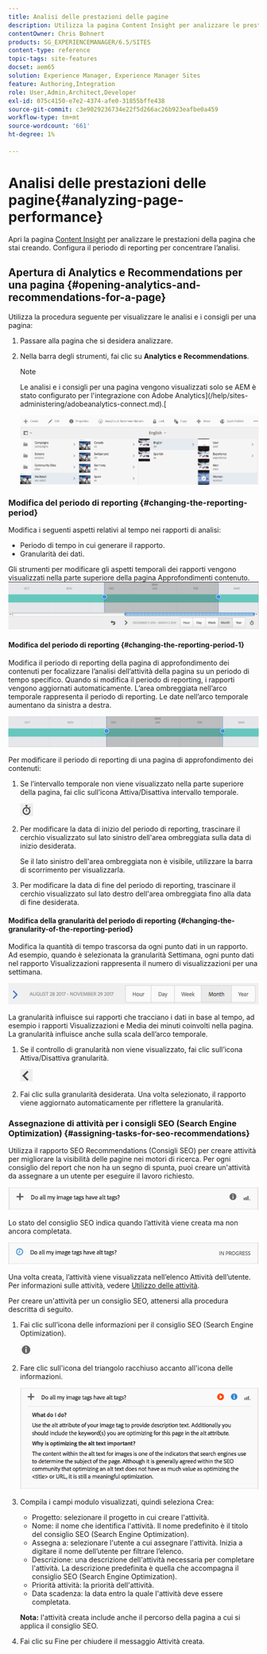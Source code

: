 ```yaml
---
title: Analisi delle prestazioni delle pagine
description: Utilizza la pagina Content Insight per analizzare le prestazioni della pagina che stai creando
contentOwner: Chris Bohnert
products: SG_EXPERIENCEMANAGER/6.5/SITES
content-type: reference
topic-tags: site-features
docset: aem65
solution: Experience Manager, Experience Manager Sites
feature: Authoring,Integration
role: User,Admin,Architect,Developer
exl-id: 075c4150-e7e2-4374-afe0-31855bffe438
source-git-commit: c3e9029236734e22f5d266ac26b923eafbe0a459
workflow-type: tm+mt
source-wordcount: '661'
ht-degree: 1%

---
```


# Analisi delle prestazioni delle pagine{#analyzing-page-performance}

Apri la pagina [Content Insight](/help/sites-authoring/content-insights.md) per analizzare le prestazioni della pagina che stai creando. Configura il periodo di reporting per concentrare l’analisi.

## Apertura di Analytics e Recommendations per una pagina {#opening-analytics-and-recommendations-for-a-page}

Utilizza la procedura seguente per visualizzare le analisi e i consigli per una pagina:

1. Passare alla pagina che si desidera analizzare.
1. Nella barra degli strumenti, fai clic su **Analytics e Recommendations**.

   >[!NOTE]
   >
   >Le analisi e i consigli per una pagina vengono visualizzati solo se AEM è stato configurato per l&#39;integrazione con Adobe Analytics](/help/sites-administering/adobeanalytics-connect.md).[

   ![schermata_2019-03-05at115319](assets/screen-shot_2019-03-05at115319.png)

### Modifica del periodo di reporting {#changing-the-reporting-period}

Modifica i seguenti aspetti relativi al tempo nei rapporti di analisi:

* Periodo di tempo in cui generare il rapporto.
* Granularità dei dati.

Gli strumenti per modificare gli aspetti temporali dei rapporti vengono visualizzati nella parte superiore della pagina Approfondimenti contenuto. ![chlimage_1-126](assets/chlimage_1-126.png)

#### Modifica del periodo di reporting {#changing-the-reporting-period-1}

Modifica il periodo di reporting della pagina di approfondimento dei contenuti per focalizzare l’analisi dell’attività della pagina su un periodo di tempo specifico. Quando si modifica il periodo di reporting, i rapporti vengono aggiornati automaticamente. L’area ombreggiata nell’arco temporale rappresenta il periodo di reporting. Le date nell’arco temporale aumentano da sinistra a destra.

![chlimage_1-127](assets/chlimage_1-127.png)

Per modificare il periodo di reporting di una pagina di approfondimento dei contenuti:

1. Se l’intervallo temporale non viene visualizzato nella parte superiore della pagina, fai clic sull’icona Attiva/Disattiva intervallo temporale.

   ![Attiva/Disattiva intervallo di tempo](do-not-localize/chlimage_1-22.png)

1. Per modificare la data di inizio del periodo di reporting, trascinare il cerchio visualizzato sul lato sinistro dell&#39;area ombreggiata sulla data di inizio desiderata.

   Se il lato sinistro dell&#39;area ombreggiata non è visibile, utilizzare la barra di scorrimento per visualizzarla.

1. Per modificare la data di fine del periodo di reporting, trascinare il cerchio visualizzato sul lato destro dell&#39;area ombreggiata fino alla data di fine desiderata.

#### Modifica della granularità del periodo di reporting {#changing-the-granularity-of-the-reporting-period}

Modifica la quantità di tempo trascorsa da ogni punto dati in un rapporto. Ad esempio, quando è selezionata la granularità Settimana, ogni punto dati nel rapporto Visualizzazioni rappresenta il numero di visualizzazioni per una settimana.

![schermata_shot_2017-11-29at141001](assets/screen_shot_2017-11-29at141001.png)

La granularità influisce sui rapporti che tracciano i dati in base al tempo, ad esempio i rapporti Visualizzazioni e Media dei minuti coinvolti nella pagina. La granularità influisce anche sulla scala dell’arco temporale.

1. Se il controllo di granularità non viene visualizzato, fai clic sull’icona Attiva/Disattiva granularità.

   ![chlimage_1-128](assets/chlimage_1-128.png)

1. Fai clic sulla granularità desiderata. Una volta selezionato, il rapporto viene aggiornato automaticamente per riflettere la granularità.

### Assegnazione di attività per i consigli SEO (Search Engine Optimization) {#assigning-tasks-for-seo-recommendations}

Utilizza il rapporto SEO Recommendations (Consigli SEO) per creare attività per migliorare la visibilità delle pagine nei motori di ricerca. Per ogni consiglio del report che non ha un segno di spunta, puoi creare un&#39;attività da assegnare a un utente per eseguire il lavoro richiesto.

![chlimage_1-129](assets/chlimage_1-129.png)

Lo stato del consiglio SEO indica quando l’attività viene creata ma non ancora completata.

![chlimage_1-130](assets/chlimage_1-130.png)

Una volta creata, l’attività viene visualizzata nell’elenco Attività dell’utente. Per informazioni sulle attività, vedere [Utilizzo delle attività](/help/sites-authoring/task-content.md).

Per creare un&#39;attività per un consiglio SEO, attenersi alla procedura descritta di seguito.

1. Fai clic sull’icona delle informazioni per il consiglio SEO (Search Engine Optimization).

   ![Icona informazioni](do-not-localize/chlimage_1-23.png)

1. Fare clic sull&#39;icona del triangolo racchiuso accanto all&#39;icona delle informazioni.

   ![chlimage_1-131](assets/chlimage_1-131.png)

1. Compila i campi modulo visualizzati, quindi seleziona Crea:

   * Progetto: selezionare il progetto in cui creare l&#39;attività.
   * Nome: il nome che identifica l&#39;attività. Il nome predefinito è il titolo del consiglio SEO (Search Engine Optimization).
   * Assegna a: selezionare l&#39;utente a cui assegnare l&#39;attività. Inizia a digitare il nome dell’utente per filtrare l’elenco.
   * Descrizione: una descrizione dell&#39;attività necessaria per completare l&#39;attività. La descrizione predefinita è quella che accompagna il consiglio SEO (Search Engine Optimization).
   * Priorità attività: la priorità dell&#39;attività.
   * Data scadenza: la data entro la quale l&#39;attività deve essere completata.

   **Nota:** l&#39;attività creata include anche il percorso della pagina a cui si applica il consiglio SEO.

1. Fai clic su Fine per chiudere il messaggio Attività creata.
